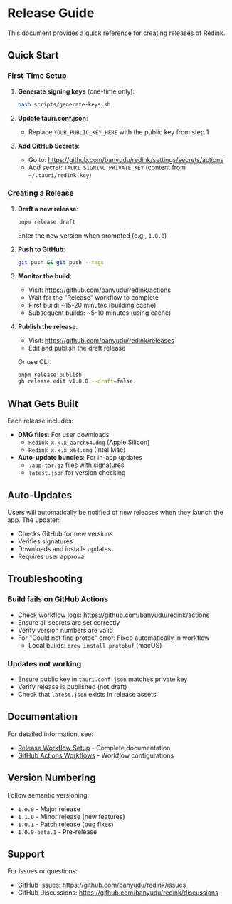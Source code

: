 # Release Guide

This document provides a quick reference for creating releases of Redink.

## Quick Start

### First-Time Setup

1. **Generate signing keys** (one-time only):
   ```bash
   bash scripts/generate-keys.sh
   ```

2. **Update tauri.conf.json**:
   - Replace `YOUR_PUBLIC_KEY_HERE` with the public key from step 1

3. **Add GitHub Secrets**:
   - Go to: https://github.com/banyudu/redink/settings/secrets/actions
   - Add secret: `TAURI_SIGNING_PRIVATE_KEY` (content from `~/.tauri/redink.key`)

### Creating a Release

1. **Draft a new release**:
   ```bash
   pnpm release:draft
   ```
   Enter the new version when prompted (e.g., `1.0.0`)

2. **Push to GitHub**:
   ```bash
   git push && git push --tags
   ```

3. **Monitor the build**:
   - Visit: https://github.com/banyudu/redink/actions
   - Wait for the "Release" workflow to complete
   - First build: ~15-20 minutes (building cache)
   - Subsequent builds: ~5-10 minutes (using cache)

4. **Publish the release**:
   - Visit: https://github.com/banyudu/redink/releases
   - Edit and publish the draft release

   Or use CLI:
   ```bash
   pnpm release:publish
   gh release edit v1.0.0 --draft=false
   ```

## What Gets Built

Each release includes:
- **DMG files**: For user downloads
  - `Redink_x.x.x_aarch64.dmg` (Apple Silicon)
  - `Redink_x.x.x_x64.dmg` (Intel Mac)
- **Auto-update bundles**: For in-app updates
  - `.app.tar.gz` files with signatures
  - `latest.json` for version checking

## Auto-Updates

Users will automatically be notified of new releases when they launch the app. The updater:
- Checks GitHub for new versions
- Verifies signatures
- Downloads and installs updates
- Requires user approval

## Troubleshooting

### Build fails on GitHub Actions
- Check workflow logs: https://github.com/banyudu/redink/actions
- Ensure all secrets are set correctly
- Verify version numbers are valid
- For "Could not find protoc" error: Fixed automatically in workflow
  - Local builds: `brew install protobuf` (macOS)

### Updates not working
- Ensure public key in `tauri.conf.json` matches private key
- Verify release is published (not draft)
- Check that `latest.json` exists in release assets

## Documentation

For detailed information, see:
- [Release Workflow Setup](.cursor/plans/release-workflow-setup.md) - Complete documentation
- [GitHub Actions Workflows](.github/workflows/) - Workflow configurations

## Version Numbering

Follow semantic versioning:
- `1.0.0` - Major release
- `1.1.0` - Minor release (new features)
- `1.0.1` - Patch release (bug fixes)
- `1.0.0-beta.1` - Pre-release

## Support

For issues or questions:
- GitHub Issues: https://github.com/banyudu/redink/issues
- GitHub Discussions: https://github.com/banyudu/redink/discussions

